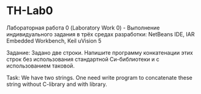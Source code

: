 # TH-Lab0
Лабораторная работа 0 (Laboratory Work 0) - Выполнение индивидуального задания в трёх средах разработки: NetBeans IDE, IAR Embedded Workbench, Keil uVision 5

Задание: Задано две строки. Напишите программу конкатенации этих строк без использования стандартной Си-библиотеки и с использованием таковой.

Task: We have two strings. One need write program to concatenate these string without C-library and with library.

